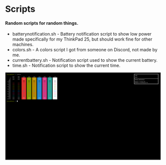 # Scripts

#### Random scripts for random things.

* batterynotification.sh - Battery notification script to show low power made specifically for my ThinkPad 25, but should work fine for other machines.
* colors.sh - A colors script I got from someone on Discord, not made by me.
* currentbattery.sh - Notification script used to show the current battery.
* time.sh - Notification script to show the current time.

![screenshot.png](https://github.com/Algor-thm/Scripts/blob/master/screenshot.png)
